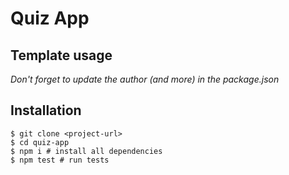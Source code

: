 # Quiz App

## Template usage

_Don't forget to update the author (and more) in the package.json_

## Installation

```shell
$ git clone <project-url>
$ cd quiz-app
$ npm i # install all dependencies
$ npm test # run tests
```
